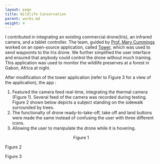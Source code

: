 ```yaml
---
layout: page
title: Wildlife Conservation
parent: works.md
weight: 4
---
```


I contributed in integrating an existing commercial drone(Iris), an infrared camera, and a tablet controller. The team, guided by [Prof. Mary Cummings](https://pratt.duke.edu/faculty/missy-cummings) worked on an open-source application, called [Tower](https://github.com/DroidPlanner/Tower), which was used to send waypoints to the Iris drone. We further simplified the user interface and ensured that anybody could control the drone without much training. This application was used to monitor the wildlife preserves at a forest in Gabon, Africa at night. 

After modification of the tower application (refer to Figure 3 for a view of the application), the app :
1. Featured the camera feed real-time, integrating the thermal camera (Figure 1). Several feed of the camera was recorded during testing. Figure 2 shown below depicts a subject standing on the sidewalk surrounded by trees.
2. The functionalty of drone ready-to-take-off, take off and land buttons were made the same instead of confusing the user with three different icons.
3. Allowing the user to manipulate the drone while it is hovering. 

<p align="center">
Figure 1
<img src="https://sakshiagarwal.github.io/drone-thermal-camera.PNG" alt="">
</p>

Figure 2
<img src="https://sakshiagarwal.github.io/testing.PNG" alt="">

Figure 3
<img src="https://sakshiagarwal.github.io/tower-app-developed.PNG" alt="">
